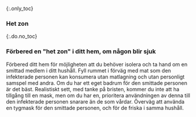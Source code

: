 {:.only_toc} 
 ### Het zon 

 {:.do.no_toc} 
 ### Förbered en "het zon" i ditt hem, om någon blir sjuk 

Förbered ditt hem för möjligheten att du behöver isolera och ta hand om en smittad medlem i ditt hushåll. Fyll rummet i förväg med mat som den infekterade personen kan konsumera utan matlagning och utan personligt samspel med andra. Om du har ett eget badrum för den smittade personen är det bäst. Realistiskt sett, med tanke på bristen, kommer du inte att ha tillgång till en mask, men om du har en, prioritera användningen av denna till den infekterade personen snarare än de som vårdar. Överväg att använda en tygmask för den smittade personen, och för de friska i samma hushåll.
